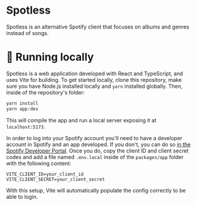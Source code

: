# Spotless

Spotless is an alternative Spotify client that focuses on albums and genres instead of songs.

# 🔧 Running locally

Spotless is a web application developed with React and TypeScript, and uses Vite for building. To get started locally, clone this repository, make sure you have Node.js installed locally and `yarn` installed globally. Then, inside of the repository's folder:

```bash
yarn install
yarn app:dev
```

This will compile the app and run a local server exposing it at `localhost:5173`.

In order to log into your Spotify account you'll need to have a developer account in Spotify and an app developed. If you don't, you can do so [in the Spotify Developer Portal](https://developer.spotify.com/dashboard/login). Once you do, copy the client ID and client secret codes and add a file named `.env.local` inside of the `packages/app` folder with the following content:

```
VITE_CLIENT_ID=your_client_id
VITE_CLIENT_SECRET=your_client_secret
```

With this setup, Vite will automatically populate the config correctly to be able to login.
